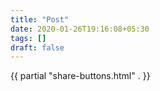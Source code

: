 ```yaml
---
title: "Post"
date: 2020-01-26T19:16:08+05:30
tags: []
draft: false
---
```


{{ partial "share-buttons.html" . }}
